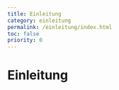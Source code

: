 ```yaml
---
title: Einleitung
category: einleitung
permalink: /einleitung/index.html
toc: false
priority: 0
---
```


# Einleitung